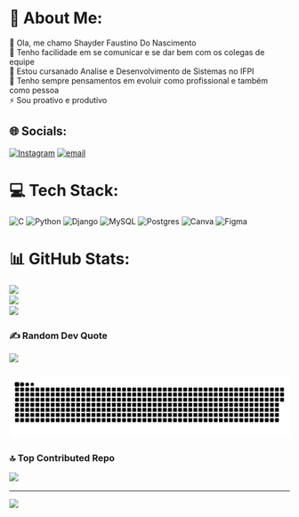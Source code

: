 # 💫 About Me:
🔭 Ola, me chamo Shayder Faustino Do Nascimento <br>🤝 Tenho facilidade em se comunicar e se dar bem com os colegas de equipe<br>🌱 Estou cursanado Analise e Desenvolvimento de Sistemas no IFPI<br>💬 Tenho sempre pensamentos em evoluir como profissional e também como pessoa<br>⚡ Sou proativo e produtivo


## 🌐 Socials:
[![Instagram](https://img.shields.io/badge/Instagram-%23E4405F.svg?logo=Instagram&logoColor=white)](https://instagram.com/shayder___07) [![email](https://img.shields.io/badge/Email-D14836?logo=gmail&logoColor=white)](mailto:shayder054@gmail.com) 

# 💻 Tech Stack:
![C](https://img.shields.io/badge/c-%2300599C.svg?style=flat-square&logo=c&logoColor=white) ![Python](https://img.shields.io/badge/python-3670A0?style=flat-square&logo=python&logoColor=ffdd54) ![Django](https://img.shields.io/badge/django-%23092E20.svg?style=flat-square&logo=django&logoColor=white) ![MySQL](https://img.shields.io/badge/mysql-4479A1.svg?style=flat-square&logo=mysql&logoColor=white) ![Postgres](https://img.shields.io/badge/postgres-%23316192.svg?style=flat-square&logo=postgresql&logoColor=white) ![Canva](https://img.shields.io/badge/Canva-%2300C4CC.svg?style=flat-square&logo=Canva&logoColor=white) ![Figma](https://img.shields.io/badge/figma-%23F24E1E.svg?style=flat-square&logo=figma&logoColor=white)
# 📊 GitHub Stats:
![](https://github-readme-stats.vercel.app/api?username=Shayder007&theme=shadow_blue&hide_border=false&include_all_commits=false&count_private=false)<br/>
![](https://nirzak-streak-stats.vercel.app/?user=Shayder007&theme=shadow_blue&hide_border=false)<br/>
![](https://github-readme-stats.vercel.app/api/top-langs/?username=Shayder007&theme=shadow_blue&hide_border=false&include_all_commits=false&count_private=false&layout=compact)

### ✍️ Random Dev Quote
![](https://quotes-github-readme.vercel.app/api?type=horizontal&theme=radical)
###

<img src="https://raw.githubusercontent.com/MateusAugustoo/MateusAugustoo/output/snake.svg" alt="Snake animation" />

###

### 🔝 Top Contributed Repo
![](https://github-contributor-stats.vercel.app/api?username=Shayder007&limit=5&theme=dark&combine_all_yearly_contributions=true)

---
[![](https://visitcount.itsvg.in/api?id=Shayder007&icon=0&color=0)](https://visitcount.itsvg.in)

